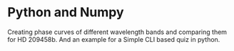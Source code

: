 # Python and Numpy
Creating phase curves of different wavelength bands and comparing them for HD 209458b. 
And an example for a Simple CLI based quiz in python. 
